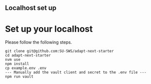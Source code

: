 Localhost set up
---

# Set up your localhost

Please follow the following steps. 

```
git clone git@github.com:SU-SWS/adapt-next-starter
cd adapt-next-starter
nvm use
npm install
cp example.env .env
--- Manually add the vault client and secret to the .env file ---
npm run vault
```